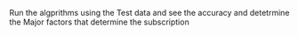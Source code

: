 Run the algprithms using the Test data and see the accuracy
and detetrmine the Major factors that determine the subscription
